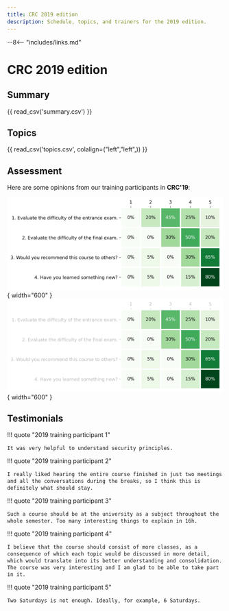 ```yaml
---
title: CRC 2019 edition
description: Schedule, topics, and trainers for the 2019 edition.
---
```


--8<-- "includes/links.md"

# CRC 2019 edition

## Summary

{{ read_csv('summary.csv') }}

<div><canvas id="bar-chart-horizontal-2019" width="800" height="420"></canvas></div>

## Topics

{{ read_csv('topics.csv', colalign=("left","left",)) }}

## Assessment

Here are some opinions from our training participants in **CRC'19**:

![CRC Cybersecurity survey 2019](crc-cybersecurity-survey-2019-light.webp#only-light){ width="600" }
![CRC Cybersecurity survey 2019](crc-cybersecurity-survey-2019-dark.webp#only-dark){ width="600" }

## Testimonials

!!! quote "2019 training participant 1"

    It was very helpful to understand security principles.

!!! quote "2019 training participant 2"
    
    I really liked hearing the entire course finished in just two meetings and all the conversations during the breaks, so I think this is definitely what should stay.

!!! quote "2019 training participant 3"

    Such a course should be at the university as a subject throughout the whole semester. Too many interesting things to explain in 16h.

!!! quote "2019 training participant 4"

    I believe that the course should consist of more classes, as a consequence of which each topic would be discussed in more detail, which would translate into its better understanding and consolidation. The course was very interesting and I am glad to be able to take part in it.

!!! quote "2019 training participant 5"

    Two Saturdays is not enough. Ideally, for example, 6 Saturdays.

